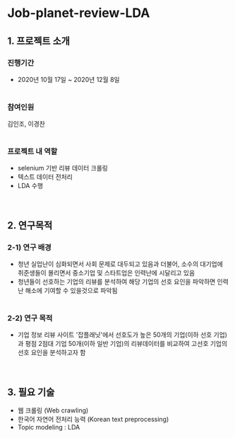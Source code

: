 # Job-planet-review-LDA<br>
  
## 1. 프로젝트 소개<br>


### 진행기간

- 2020년 10월 17일 ~ 2020년 12월 8일<br><br>

### 참여인원

김인조, 이경찬<br><br>

### 프로젝트 내 역할

- selenium 기반 리뷰 데이터 크롤링
- 텍스트 데이터 전처리
- LDA 수행<br><br><br>

## 2. 연구목적<br>


### 2-1) 연구 배경

- 청년 실업난이 심화되면서 사회 문제로 대두되고 있음과 더불어, 소수의 대기업에 취준생들이 몰리면서 중소기업 및 스타트업은 인력난에 시달리고 있음
- 청년들이 선호하는 기업의 리뷰를 분석하여 해당 기업의 선호 요인을 파악하면 인력난 해소에 기여할 수 있을것으로 파악됨<br><br>

### 2-2) 연구 목적

- 기업 정보 리뷰 사이트 '잡플래닛'에서 선호도가 높은 50개의 기업(이하 선호 기업)과 평점 2점대 기업 50개(이하 일반 기업)의 리뷰데이터를 비교하여 고선호 기업의 선호 요인을 분석하고자 함<br><br><br>

## 3. 필요 기술


- 웹 크롤링 (Web crawling)
- 한국어 자연어 전처리 능력 (Korean text preprocessing)
- Topic modeling : LDA
